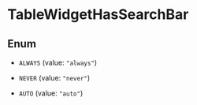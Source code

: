 

# TableWidgetHasSearchBar

## Enum


* `ALWAYS` (value: `"always"`)

* `NEVER` (value: `"never"`)

* `AUTO` (value: `"auto"`)



